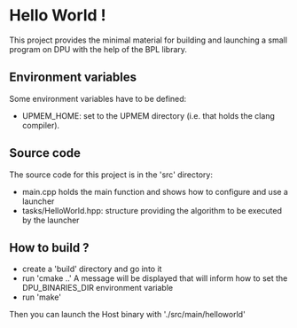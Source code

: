 
# Hello World !

This project provides the minimal material for building and launching a small program on DPU with the help of the BPL library.

## Environment variables

Some environment variables have to be defined:
- UPMEM_HOME:  set to the UPMEM directory (i.e. that holds the clang compiler).

## Source code

The source code for this project is in the 'src' directory:

- main.cpp holds the main function and shows how to configure and use a launcher
- tasks/HelloWorld.hpp: structure providing the algorithm to be executed by the launcher

## How to build ?

- create a 'build' directory and go into it
- run 'cmake ..'  A message will be displayed that will inform how to set the DPU_BINARIES_DIR environment variable
- run 'make'

Then you can launch the Host binary with './src/main/helloworld'
